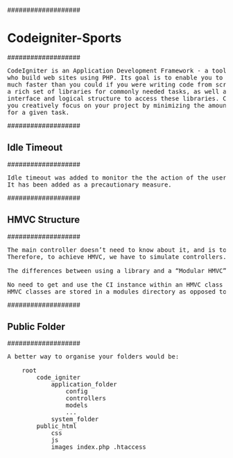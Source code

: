###################
<h1> Codeigniter-Sports </h1>
###################

<pre>CodeIgniter is an Application Development Framework - a toolkit - for people
who build web sites using PHP. Its goal is to enable you to develop projects
much faster than you could if you were writing code from scratch, by providing
a rich set of libraries for commonly needed tasks, as well as a simple
interface and logical structure to access these libraries. CodeIgniter lets
you creatively focus on your project by minimizing the amount of code needed 
for a given task. </pre>

###################
<h2> Idle Timeout </h2>
###################

<pre>Idle timeout was added to monitor the the action of the user if he/she decides to walk away from their computer.
It has been added as a precautionary measure.</pre>

###################
<h2> HMVC Structure </h2>
###################

<pre>The main controller doesn’t need to know about it, and is totally isolated from it. In CI we can’t call more than 1 controller per request. 
Therefore, to achieve HMVC, we have to simulate controllers. It can be done with libraries, or with this “Modular Extensions HMVC” contribution.

The differences between using a library and a “Modular HMVC” HMVC class is:

No need to get and use the CI instance within an HMVC class
HMVC classes are stored in a modules directory as opposed to the libraries directory.</pre>


###################
<h2> Public Folder </h2>
###################

<pre>A better way to organise your folders would be:

    root
        code_igniter
            application_folder
                config
                controllers
                models
                ...
            system_folder
        public_html
            css
            js
            images index.php .htaccess </pre>


